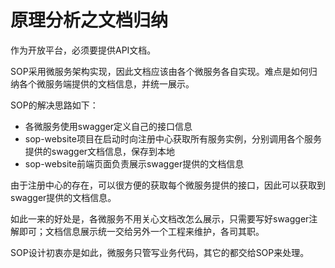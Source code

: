 # 原理分析之文档归纳

作为开放平台，必须要提供API文档。

SOP采用微服务架构实现，因此文档应该由各个微服务各自实现。难点是如何归纳各个微服务端提供的文档信息，并统一展示。

SOP的解决思路如下：

- 各微服务使用swagger定义自己的接口信息
- sop-website项目在启动时向注册中心获取所有服务实例，分别调用各个服务提供的swagger文档信息，保存到本地
- sop-website前端页面负责展示swagger提供的文档信息

由于注册中心的存在，可以很方便的获取每个微服务提供的接口，因此可以获取到swagger提供的文档信息。

如此一来的好处是，各微服务不用关心文档改怎么展示，只需要写好swagger注解即可；文档信息展示统一交给另外一个工程来维护，各司其职。

SOP设计初衷亦是如此，微服务只管写业务代码，其它的都交给SOP来处理。


